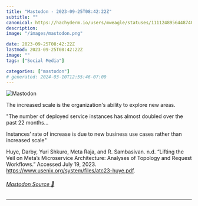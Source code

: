 ```yaml
---
title: "Mastodon - 2023-09-25T08:42:22Z"
subtitle: ""
canonical: https://hachyderm.io/users/mweagle/statuses/111124895644874086
description:
image: "/images/mastodon.png"

date: 2023-09-25T08:42:22Z
lastmod: 2023-09-25T08:42:22Z
image: ""
tags: ["Social Media"]

categories: ["mastodon"]
# generated: 2024-03-10T12:55:46-07:00
---
```

![Mastodon](/images/mastodon.png)

<p>The increased scale is the organization&#39;s ability to explore new areas.</p><p>&quot;The number of deployed service  instances has almost doubled over the past 22 months...</p><p>Instances’ rate of increase is due to new business use cases rather than increased scale&quot;</p><p>Huye, Darby, Yuri Shkuro, Meta Raja, and R. Sambasivan. n.d. “Lifting the Veil on Meta’s Microservice Architecture: Analyses of Topology and Request Workflows.” Accessed July 19, 2023. <a href="https://www.usenix.org/system/files/atc23-huye.pdf" target="_blank" rel="nofollow noopener noreferrer" translate="no"><span class="invisible">https://www.</span><span class="ellipsis">usenix.org/system/files/atc23-</span><span class="invisible">huye.pdf</span></a>.</p>


###### [Mastodon Source 🐘](https://hachyderm.io/@mweagle/111124895644874086)

___
